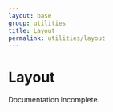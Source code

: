 ```yaml
---
layout: base
group: utilities
title: Layout
permalink: utilities/layout
---
```


# Layout

<p class="hint hint--error">Documentation incomplete.</p>

<!--
    + responsive
-->